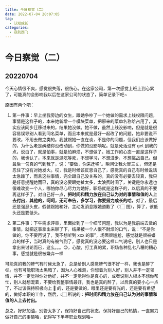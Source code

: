 ```yaml
---
title: 今日察觉（二）
date: 2022-07-04 20:07:05
tag:
  - 认知成长
categories:
  - 夜航西飞
---
```

# 今日察觉（二）
## 20220704
今天心情很不爽，感觉很失落，很伤心。在这家公司，第一次感觉上班上到心累了，可能真的会影响我以后在这家公司的状态了，简单记录下吧~

原因有两个吧：

1. 第一件事：早上坐我旁边的女生，跟她争吵了一个她做的需求上线权限问题，事情是这样子的，本来她新增一个模块菜单，把原来的菜单名称给占用了，其实应该同步迁移过来的，结果她没做。她不做，虽然上线没影响，但是就是很容易误导别人看到同名菜单，而且本来就是最好一起改了的问题，她非要说不要改，不用去做之类的。我就跟她一直在谈，不是你的问题，但我们应该做好的，为什么老是纠结你没改动到，你做的没影响呢。就是死活没有 get 到我的点，说白了，就是怕事，就是怕麻烦，不想做了。她工作的心态一直是这样子的，我也认了，本来就是混吃等死，不想学习，不想进步，不想挑战自己。但最后一句真的气到我了，说：“要做，你来迁移”。瞬间让我火冒三丈，但还是忍住了没有对她发火。哎，我是时候该反思自己了，感觉真的自己有时候说话太急躁了，而且这些事情，完全跟自己没关系的，真的没有必要去较真，我只是好意提醒她而已，真的没必要跟她扯太多，太浪费时间了，关键是你永远也很难改变一个人，哪怕你尽心尽力为她好，职场就是这样子的，以后真的不要再这样子了。对自己好一点，**把时间和精力放在自己认为对的事情和值的人上去付出**，**其他的，呵呵，无可奉告，多学习，你要努力成长的哈**，对了，最后还是强忍头皮，假装跟她和好，主动发消息跟她道歉了（👇🏻 图），算了，该低头还是要低头。

<CustomImage src='/random-thought/2022/chajue-01.png' />

2. 第二件事：下午需求评审，里面扯到了一个细节问题，我以为是我前端去做的事情，就把这事拿出来聊了下，结果被一个人很不耐烦的口气，说：“不是你做的，你不要再说了，我不想听到 xxx 的事”，场面很尴尬，感觉就是很被嫌弃的样子，当时真的有被气到了，感觉真的没必要这样口气说吧，别人也只是拿出来讨论而已，这么。。。😌，心酸，打工真的累，职场各种乱七八糟的糟心事，感觉就是很被嫌弃一样

可能真的我的脾气有时候太急了，总是给别人感觉脾气很不好一样，我也是醉了😔。也有可能职场太黑暗了，因为人心难测，你想着为别人好，别人并不一定领情，并不一定觉得你对他好，并不一定觉得你是真心的，或者说别人根本不想你帮忙，别人就想混着，不要给我整事情最好，我也是真的醉了，以后真的要小心一点了，不过该保持积极向上 🌻 的，还是要做的，眼里还是要有光的，还是要有希望的，做好本职的工作，然后，👆🏻 所说的：**把时间和精力放在自己认为对的事情和值的人上去付出。**

总之，好好加油，别管太多了，保持好自己的状态，保持好自己的热情，一直努力做好自己的事情哈，记得写下半年职业规划哈~
